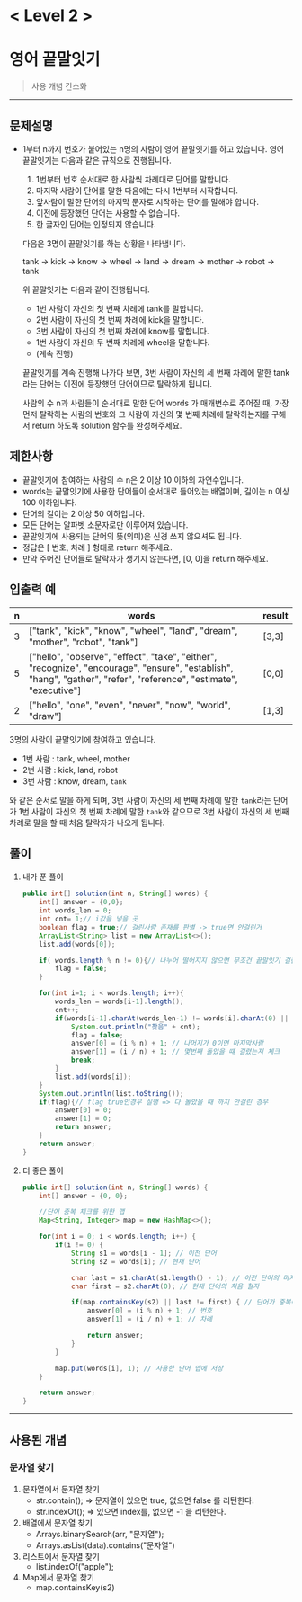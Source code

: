 

# < Level 2 > 

# 영어 끝말잇기  

> 사용 개념 간소화 

---

## 문제설명 

- 1부터 n까지 번호가 붙어있는 n명의 사람이 영어 끝말잇기를 하고 있습니다. 영어 끝말잇기는 다음과 같은 규칙으로 진행됩니다.

  1. 1번부터 번호 순서대로 한 사람씩 차례대로 단어를 말합니다.
  2. 마지막 사람이 단어를 말한 다음에는 다시 1번부터 시작합니다.
  3. 앞사람이 말한 단어의 마지막 문자로 시작하는 단어를 말해야 합니다.
  4. 이전에 등장했던 단어는 사용할 수 없습니다.
  5. 한 글자인 단어는 인정되지 않습니다.

  다음은 3명이 끝말잇기를 하는 상황을 나타냅니다.

  tank → kick → know → wheel → land → dream → mother → robot → tank

  위 끝말잇기는 다음과 같이 진행됩니다.

  - 1번 사람이 자신의 첫 번째 차례에 tank를 말합니다.
  - 2번 사람이 자신의 첫 번째 차례에 kick을 말합니다.
  - 3번 사람이 자신의 첫 번째 차례에 know를 말합니다.
  - 1번 사람이 자신의 두 번째 차례에 wheel을 말합니다.
  - (계속 진행)

  끝말잇기를 계속 진행해 나가다 보면, 3번 사람이 자신의 세 번째 차례에 말한 tank 라는 단어는 이전에 등장했던 단어이므로 탈락하게 됩니다.

  사람의 수 n과 사람들이 순서대로 말한 단어 words 가 매개변수로 주어질 때, 가장 먼저 탈락하는 사람의 번호와 그 사람이 자신의 몇 번째 차례에 탈락하는지를 구해서 return 하도록 solution 함수를 완성해주세요.


## 제한사항 

- 끝말잇기에 참여하는 사람의 수 n은 2 이상 10 이하의 자연수입니다.
- words는 끝말잇기에 사용한 단어들이 순서대로 들어있는 배열이며, 길이는 n 이상 100 이하입니다.
- 단어의 길이는 2 이상 50 이하입니다.
- 모든 단어는 알파벳 소문자로만 이루어져 있습니다.
- 끝말잇기에 사용되는 단어의 뜻(의미)은 신경 쓰지 않으셔도 됩니다.
- 정답은 [ 번호, 차례 ] 형태로 return 해주세요.
- 만약 주어진 단어들로 탈락자가 생기지 않는다면, [0, 0]을 return 해주세요.

## 입출력 예

| n    | words                                                        | result |
| ---- | ------------------------------------------------------------ | ------ |
| 3    | ["tank", "kick", "know", "wheel", "land", "dream", "mother", "robot", "tank"] | [3,3]  |
| 5    | ["hello", "observe", "effect", "take", "either", "recognize", "encourage", "ensure", "establish", "hang", "gather", "refer", "reference", "estimate", "executive"] | [0,0]  |
| 2    | ["hello", "one", "even", "never", "now", "world", "draw"]    | [1,3]  |

3명의 사람이 끝말잇기에 참여하고 있습니다.

- 1번 사람 : tank, wheel, mother
- 2번 사람 : kick, land, robot
- 3번 사람 : know, dream, `tank`

와 같은 순서로 말을 하게 되며, 3번 사람이 자신의 세 번째 차례에 말한 `tank`라는 단어가 1번 사람이 자신의 첫 번째 차례에 말한 `tank`와 같으므로 3번 사람이 자신의 세 번째 차례로 말을 할 때 처음 탈락자가 나오게 됩니다.

## 풀이 

1. 내가 푼 풀이 

   ```java
   public int[] solution(int n, String[] words) {
       int[] answer = {0,0};
       int words_len = 0;
       int cnt= 1;// i값을 넣을 곳 
       boolean flag = true;// 걸린사람 존재를 판별 -> true면 안걸린거
       ArrayList<String> list = new ArrayList<>();
       list.add(words[0]);
   
       if( words.length % n != 0){// 나누어 떨어지지 않으면 무조건 끝말잇기 걸린사람 존재 
           flag = false;
       }
   
       for(int i=1; i < words.length; i++){
           words_len = words[i-1].length();
           cnt++;
           if(words[i-1].charAt(words_len-1) != words[i].charAt(0) || list.indexOf(words[i]) > -1){
               System.out.println("찾음" + cnt);
               flag = false;
               answer[0] = (i % n) + 1; // 나머지가 0이면 마지막사람 
               answer[1] = (i / n) + 1; // 몇번째 돌았을 떄 걸렸는지 체크 
               break;
           }
           list.add(words[i]);
       }
       System.out.println(list.toString()); 
       if(flag){// flag true인경우 실행 => 다 돌았을 때 까지 안걸린 경우 
           answer[0] = 0;
           answer[1] = 0;
           return answer;
       }
       return answer;
   }
   ```

2. 더 좋은 풀이 

   ```java
   public int[] solution(int n, String[] words) {
       int[] answer = {0, 0};
   
       //단어 중복 체크를 위한 맵
       Map<String, Integer> map = new HashMap<>();
   
       for(int i = 0; i < words.length; i++) {
           if(i != 0) {
               String s1 = words[i - 1]; // 이전 단어
               String s2 = words[i]; // 현재 단어
   
               char last = s1.charAt(s1.length() - 1); // 이전 단어의 마지막 철자
               char first = s2.charAt(0); // 현재 단어의 처음 철자
   
               if(map.containsKey(s2) || last != first) { // 단어가 중복이거나 철자가 이어지지 않는 경우
                   answer[0] = (i % n) + 1; // 번호
                   answer[1] = (i / n) + 1; // 차례
   
                   return answer;
               }
           }
   
           map.put(words[i], 1); // 사용한 단어 맵에 저장
       }
   
       return answer;
   }
   ```


---

## 사용된 개념

### 문자열 찾기 

1. 문자열에서 문자열 찾기 
   - str.contain(); => 문자열이 있으면 true, 없으면 false 를 리턴한다. 
   - str.indexOf(); => 있으면 index를, 없으면 -1 을 리턴한다. 
2. 배열에서 문자열 찾기
   - Arrays.binarySearch(arr, "문자열");
   - Arrays.asList(data).contains("문자열")
3. 리스트에서 문자열 찾기
   - list.indexOf("apple");
4. Map에서 문자열 찾기 
   - map.containsKey(s2)
